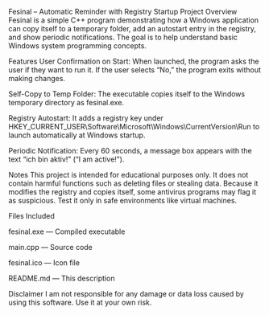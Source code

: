 Fesinal – Automatic Reminder with Registry Startup
Project Overview
Fesinal is a simple C++ program demonstrating how a Windows application can copy itself to a temporary folder, add an autostart entry in the registry, and show periodic notifications. The goal is to help understand basic Windows system programming concepts.

Features
User Confirmation on Start: When launched, the program asks the user if they want to run it. If the user selects “No,” the program exits without making changes.

Self-Copy to Temp Folder: The executable copies itself to the Windows temporary directory as fesinal.exe.

Registry Autostart: It adds a registry key under HKEY_CURRENT_USER\Software\Microsoft\Windows\CurrentVersion\Run to launch automatically at Windows startup.

Periodic Notification: Every 60 seconds, a message box appears with the text “ich bin aktiv!” (“I am active!”).

Notes
This project is intended for educational purposes only. It does not contain harmful functions such as deleting files or stealing data. Because it modifies the registry and copies itself, some antivirus programs may flag it as suspicious. Test it only in safe environments like virtual machines.

Files Included

fesinal.exe — Compiled executable

main.cpp — Source code

fesinal.ico — Icon file

README.md — This description

Disclaimer
I am not responsible for any damage or data loss caused by using this software. Use it at your own risk.

